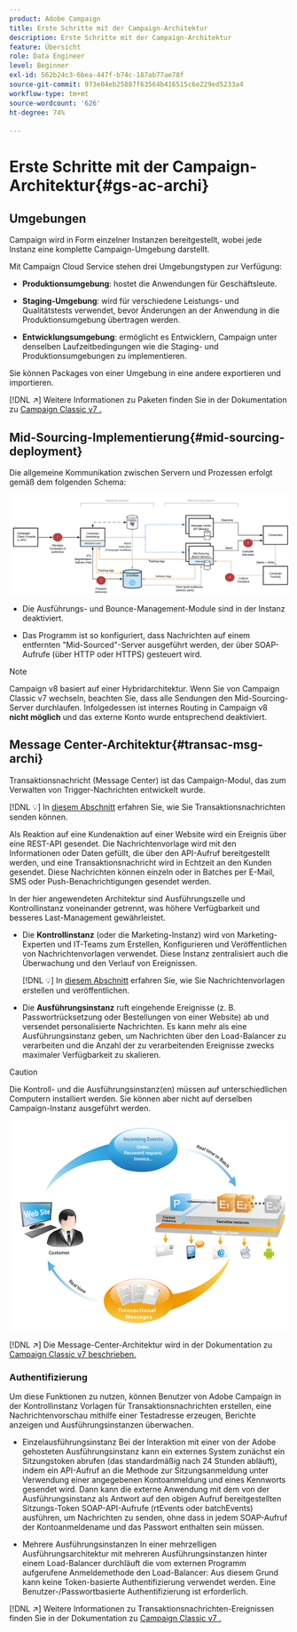 ```yaml
---
product: Adobe Campaign
title: Erste Schritte mit der Campaign-Architektur
description: Erste Schritte mit der Campaign-Architektur
feature: Übersicht
role: Data Engineer
level: Beginner
exl-id: 562b24c3-6bea-447f-b74c-187ab77ae78f
source-git-commit: 973e04eb25887f63564b416515c6e229ed5233a4
workflow-type: tm+mt
source-wordcount: '626'
ht-degree: 74%

---
```


# Erste Schritte mit der Campaign-Architektur{#gs-ac-archi}

## Umgebungen

Campaign wird in Form einzelner Instanzen bereitgestellt, wobei jede Instanz eine komplette Campaign-Umgebung darstellt.

Mit Campaign Cloud Service stehen drei Umgebungstypen zur Verfügung:

* **Produktionsumgebung**: hostet die Anwendungen für Geschäftsleute.

* **Staging-Umgebung**: wird für verschiedene Leistungs- und Qualitätstests verwendet, bevor Änderungen an der Anwendung in die Produktionsumgebung übertragen werden.

* **Entwicklungsumgebung**: ermöglicht es Entwicklern, Campaign unter denselben Laufzeitbedingungen wie die Staging- und Produktionsumgebungen zu implementieren.

Sie können Packages von einer Umgebung in eine andere exportieren und importieren.

[!DNL :arrow_upper_right:] Weitere Informationen zu Paketen finden Sie in der Dokumentation zu  [Campaign Classic v7 .](https://experienceleague.adobe.com/docs/campaign-classic/using/getting-started/administration-basics/working-with-data-packages.html)

## Mid-Sourcing-Implementierung{#mid-sourcing-deployment}

Die allgemeine Kommunikation zwischen Servern und Prozessen erfolgt gemäß dem folgenden Schema:

![](assets/architecture.png)

* Die Ausführungs- und Bounce-Management-Module sind in der Instanz deaktiviert.

* Das Programm ist so konfiguriert, dass Nachrichten auf einem entfernten &quot;Mid-Sourced&quot;-Server ausgeführt werden, der über SOAP-Aufrufe (über HTTP oder HTTPS) gesteuert wird.

>[!NOTE]
>
> Campaign v8 basiert auf einer Hybridarchitektur. Wenn Sie von Campaign Classic v7 wechseln, beachten Sie, dass alle Sendungen den Mid-Sourcing-Server durchlaufen.
> Infolgedessen ist internes Routing in Campaign v8 **nicht möglich** und das externe Konto wurde entsprechend deaktiviert.

## Message Center-Architektur{#transac-msg-archi}

Transaktionsnachricht (Message Center) ist das Campaign-Modul, das zum Verwalten von Trigger-Nachrichten entwickelt wurde.

[!DNL :bulb:] In [diesem Abschnitt](../send/transactional.md) erfahren Sie, wie Sie Transaktionsnachrichten senden können.

Als Reaktion auf eine Kundenaktion auf einer Website wird ein Ereignis über eine REST-API gesendet. Die Nachrichtenvorlage wird mit den Informationen oder Daten gefüllt, die über den API-Aufruf bereitgestellt werden, und eine Transaktionsnachricht wird in Echtzeit an den Kunden gesendet. Diese Nachrichten können einzeln oder in Batches per E-Mail, SMS oder Push-Benachrichtigungen gesendet werden.

In der hier angewendeten Architektur sind Ausführungszelle und Kontrollinstanz voneinander getrennt, was höhere Verfügbarkeit und besseres Last-Management gewährleistet.

* Die **Kontrollinstanz** (oder die Marketing-Instanz) wird von Marketing-Experten und IT-Teams zum Erstellen, Konfigurieren und Veröffentlichen von Nachrichtenvorlagen verwendet. Diese Instanz zentralisiert auch die Überwachung und den Verlauf von Ereignissen.

   [!DNL :bulb:] In  [diesem Abschnitt](../send/transactional.md) erfahren Sie, wie Sie Nachrichtenvorlagen erstellen und veröffentlichen.

* Die **Ausführungsinstanz** ruft eingehende Ereignisse (z. B. Passwortrücksetzung oder Bestellungen von einer Website) ab und versendet personalisierte Nachrichten. Es kann mehr als eine Ausführungsinstanz geben, um Nachrichten über den Load-Balancer zu verarbeiten und die Anzahl der zu verarbeitenden Ereignisse zwecks maximaler Verfügbarkeit zu skalieren.

>[!CAUTION]
>
>Die Kontroll- und die Ausführungsinstanz(en) müssen auf unterschiedlichen Computern installiert werden. Sie können aber nicht auf derselben Campaign-Instanz ausgeführt werden.

![](assets/messagecenter_diagram.png)

[!DNL :arrow_upper_right:] Die Message-Center-Architektur wird in der Dokumentation zu  [Campaign Classic v7 beschrieben.](https://experienceleague.adobe.com/docs/campaign-classic/using/transactional-messaging/configure-transactional-messaging/transactional-messaging-architecture.html)

### Authentifizierung

Um diese Funktionen zu nutzen, können Benutzer von Adobe Campaign in der Kontrollinstanz Vorlagen für Transaktionsnachrichten erstellen, eine Nachrichtenvorschau mithilfe einer Testadresse erzeugen, Berichte anzeigen und Ausführungsinstanzen überwachen.

* Einzelausführungsinstanz
Bei der Interaktion mit einer von der Adobe gehosteten Ausführungsinstanz kann ein externes System zunächst ein Sitzungstoken abrufen (das standardmäßig nach 24 Stunden abläuft), indem ein API-Aufruf an die Methode zur Sitzungsanmeldung unter Verwendung einer angegebenen Kontoanmeldung und eines Kennworts gesendet wird.
Dann kann die externe Anwendung mit dem von der Ausführungsinstanz als Antwort auf den obigen Aufruf bereitgestellten Sitzungs-Token SOAP-API-Aufrufe (rtEvents oder batchEvents) ausführen, um Nachrichten zu senden, ohne dass in jedem SOAP-Aufruf der Kontoanmeldename und das Passwort enthalten sein müssen.

* Mehrere Ausführungsinstanzen
In einer mehrzelligen Ausführungsarchitektur mit mehreren Ausführungsinstanzen hinter einem Load-Balancer durchläuft die vom externen Programm aufgerufene Anmeldemethode den Load-Balancer: Aus diesem Grund kann keine Token-basierte Authentifizierung verwendet werden. Eine Benutzer-/Passwortbasierte Authentifizierung ist erforderlich.

[!DNL :arrow_upper_right:] Weitere Informationen zu Transaktionsnachrichten-Ereignissen finden Sie in der Dokumentation zu  [Campaign Classic v7 .](https://experienceleague.adobe.com/docs/campaign-classic/using/transactional-messaging/processing/event-description.html#about-transactional-messaging-datamodel)